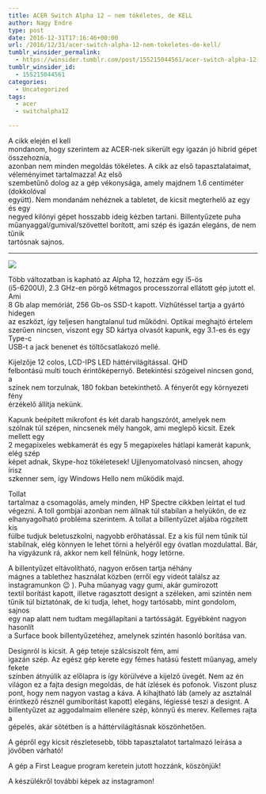 ```yaml
---
title: ACER Switch Alpha 12 – nem tökéletes, de KELL
author: Nagy Endre
type: post
date: 2016-12-31T17:16:46+00:00
url: /2016/12/31/acer-switch-alpha-12-nem-tokeletes-de-kell/
tumblr_winsider_permalink:
  - https://winsider.tumblr.com/post/155215044561/acer-switch-alpha-12-nem-tökéletes-de-kell
tumblr_winsider_id:
  - 155215044561
categories:
  - Uncategorized
tags:
  - acer
  - switchalpha12

---
```

A cikk elején el kell  
mondanom, hogy szerintem az ACER-nek sikerült egy igazán jó hibrid gépet összehoznia,  
azonban nem minden megoldás tökéletes. A cikk az első tapasztalataimat, véleményimet tartalmazza! Az első  
szembetűnő dolog az a gép vékonysága, amely majdnem 1.6 centiméter (dokkolóval  
együtt). Nem mondanám nehéznek a tabletet, de kicsit megterhelő az egy és egy  
negyed kilónyi gépet hosszabb ideig kézben tartani. Billentyűzete puha  
műanyaggal/gumival/szövettel borított, ami szép és igazán elegáns, de nem tűnik  
tartósnak sajnos.    

<!-- more -->

* * *

![][1] 

Több változatban is kapható az Alpha 12, hozzám egy i5-ös  
(i5-6200U), 2.3 GHz-en pörgő kétmagos processzorral ellátott gép jutott el. Ami  
8 Gb alap memóriát, 256 Gb-os SSD-t kapott. Vízhűtéssel tartja a gyártó hidegen  
az eszközt, így teljesen hangtalanul tud működni. Optikai meghajtó értelem  
szerűen nincsen, viszont egy SD kártya olvasót kapunk, egy 3.1-es és egy Type-c  
USB-t a jack benenet és töltőcsatlakozó mellé.

Kijelzője 12 colos, LCD-IPS LED háttérvilágítással. QHD  
felbontású multi touch érintőképernyő. Betekintési szögeivel nincsen gond, a  
színek nem torzulnak, 180 fokban betekinthető. A fényerőt egy környezeti fény  
érzékelő állítja nekünk.

Kapunk beépített mikrofont és két darab hangszórót, amelyek nem  
szólnak túl szépen, nincsenek mély hangok, ami meglepő kicsit. Ezek mellett egy  
2 megapixeles webkamerát és egy 5 megapixeles hátlapi kamerát kapunk, elég szép  
képet adnak, Skype-hoz tökéletesek! Ujjlenyomatolvasó nincsen, ahogy írisz  
szkenner sem, így Windows Hello nem működik majd.

Tollat  
tartalmaz a csomagolás, amely minden, HP Spectre cikkben leírtat el tud  
végezni. A toll gombjai azonban nem állnak túl stabilan a helyükön, de ez  
elhanyagolható probléma szerintem. A tollat a billentyűzet aljába rögzített kis  
fülbe tudjuk beletuszkolni, nagyobb erőhatással. Ez a kis fül nem tűnik túl  
stabilnak, elég könnyen le lehet törni a helyéről egy óvatlan mozdulattal. Bár,  
ha vigyázunk rá, akkor nem kell félnünk, hogy letörne. 

A billentyűzet eltávolítható, nagyon erősen tartja néhány  
mágnes a tablethez használat közben (erről egy videót találsz az instagramunkon 😉 ). Puha műanyag vagy gumi, akár gumírozott  
textil borítást kapott, illetve ragasztott designt a széleken, ami szintén nem  
tűnik túl biztatónak, de ki tudja, lehet, hogy tartósabb, mint gondolom, sajnos  
egy nap alatt nem tudtam megállapítani a tartósságát. Egyébként nagyon hasonlít  
a Surface book billentyűzetéhez, amelynek szintén hasonló borítása van.

Designról is kicsit. A gép teteje szálcsiszolt fém, ami  
igazán szép. Az egész gép kerete egy fémes hatású festett műanyag, amely fekete  
színben átnyúlik az előlapra is így körülvéve a kijelző üvegét. Nem az én  
világon ez a fajta design megoldás, de hát ízlések és pofonok. Viszont plusz  
pont, hogy nem nagyon vastag a káva. A kihajtható láb (amely az asztalnál  
érintkező résznél gumiborítást kapott) elegáns, légiessé teszi a designt. A  
billentyűzet az aggodalmaim ellenére szép, könnyű és merev. Kellemes rajta a  
gépelés, akár sötétben is a háttérvilágításnak köszönhetően. 

A gépről egy kicsit részletesebb, több tapasztalatot tartalmazó leírása a jövőben várható!

A gép a First League program keretein jutott hozzánk, köszönjük!

A készülékről további képek az instagramon!

 [1]: https://68.media.tumblr.com/645d89ebb2c33ff992242f9cc918b0ef/tumblr_inline_oj25eaKvXv1uz209d_540.jpg